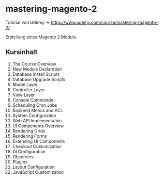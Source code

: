 # mastering-magento-2
Tutorial von Udemy
-> https://www.udemy.com/course/mastering-magento-2/

Erstellung eines Magento 2 Moduls.

## Kursinhalt
1. The Course Overview
2. New Module Declaration
3. Database Install Scripts
4. Database Upgrade Scripts
5. Model Layer
6. Controller Layer
7. View Layer
8. Console Commands
9. Scheduling Cron Jobs
10. Backend Menus and ACL
11. System Configuration
12. Web API Implementation
13. UI Components Overview
14. Rendering Grids
15. Rendering Forms
16. Extending UI Components
17. Checkout Customization
18. DI Configuration
19. Observers
20. Plugins
21. Layout Configuration
22. JavaScript Customization